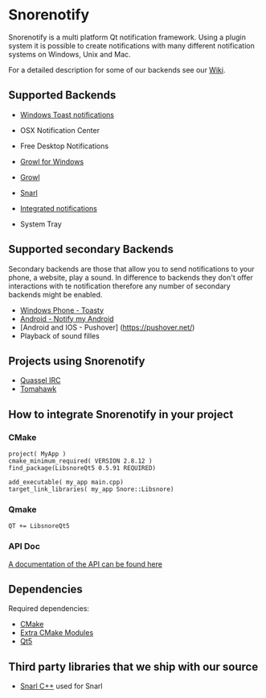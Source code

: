 Snorenotify
===========

Snorenotify is a multi platform Qt notification framework. 
Using a plugin system it is possible to create notifications with many different notification systems on Windows, Unix and Mac.

For a detailed description for some of our backends see our [Wiki](https://github.com/Snorenotify/Snorenotify/wiki).

## Supported Backends

- [Windows Toast notifications](https://github.com/Snorenotify/Snorenotify/wiki/Windows-Toast-Notification) 

- OSX Notification Center

- Free Desktop Notifications

- [Growl for Windows](http://www.growlforwindows.com/)

- [Growl](http://growl.info/)

- [Snarl](http://snarl.fullphat.net/)


- [Integrated notifications](https://github.com/Snorenotify/Snorenotify/wiki/Integrated-Notification-Backend)

- System Tray

## Supported secondary Backends

Secondary backends are those that allow you to send notifications to your phone, a website, play a sound.
In difference to backends they don't offer interactions with te notification  therefore any number of secondary backends might be enabled. 

- [Windows Phone - Toasty](http://supertoasty.com/)
- [Android - Notify my Android](https://www.notifymyandroid.com/) 
- [Android and IOS - Pushover] (https://pushover.net/)
- Playback of sound filles



## Projects using Snorenotify ##
- [Quassel IRC](http://www.quassel-irc.org/)
- [Tomahawk](http://www.tomahawk-player.org/)

## How to integrate Snorenotify in your project ##
### CMake ###

    project( MyApp )
    cmake_minimum_required( VERSION 2.8.12 )
    find_package(LibsnoreQt5 0.5.91 REQUIRED)
  
    add_executable( my_app main.cpp)
    target_link_libraries( my_app Snore::Libsnore)
  
### Qmake ###

    QT += LibsnoreQt5
  

### API Doc ###
[A documentation of the API can be found here](http://patrick.von-reth.de/other/snore/latest/doc/html/index.html)


## Dependencies ##
Required dependencies:

- [CMake](http://www.cmake.org/)
- [Extra CMake Modules](https://projects.kde.org/projects/kdesupport/extra-cmake-modules)
- [Qt5](http://qt-project.org/)


## Third party libraries that we ship with our source ##
- [Snarl C++](http://sourceforge.net/p/snarlwin/code/HEAD/tree/trunk/hdr/C++/SnarlInterface_v42/) used for Snarl

